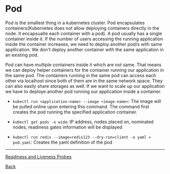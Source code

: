 # Pod

Pod is the smallest thing in a kubernetes cluster. Pod encapsulates containers(Kubernetes does not allow deploying
containers directly in the node. It encapsualte each container with a pod). A pod usually has a single container inside
it. If the number of users accessing the running application inside the container increases, we need to deploy another
pod/s with same appllication. We don't deploy another container with the same application in an existing pod.

Pod can have multiple containers inside it which are not same. That means we can deploy helper containers for the
container running our application in the same pod. The containers running in the same pod can access each other via
localhost since both of them are in the same network space. They can also easily share storages as well. If we want to
scale up our application we have to deploye another pod running our application inside a container.

- `kubectl run <application-name> --image <image-name>`: The image will be pulled online upon entering this command. The
  command first creates the pod running the specified application container.

- `kubectl get pods -o wide`: IP address, nodes placed on, nominated nodes, readiness gates information will be
  displayed

- `kubectl run redis --image=redis123 --dry-run=client -o yaml > pod.yaml`: Creates the yaml definition of the pod

---
[Readiness and Liveness Probes](pod-conditions.md)

[Back](index.md)
